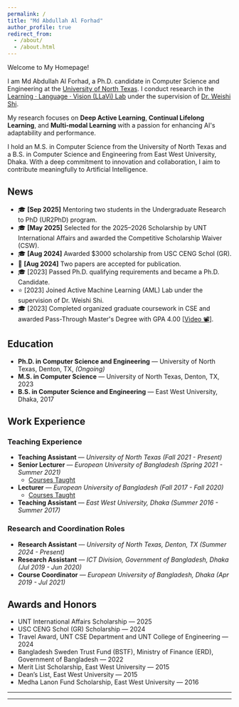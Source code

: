 ```yaml
---
permalink: /
title: "Md Abdullah Al Forhad"  
author_profile: true  
redirect_from:  
  - /about/  
  - /about.html 
---
```


Welcome to My Homepage!  

I am Md Abdullah Al Forhad, a Ph.D. candidate in Computer Science and Engineering at the [University of North Texas](https://engineering.unt.edu/cse/index.html). I conduct research in the [Learning · Language · Vision (LLaVi) Lab](https://llavi-lab.github.io/) under the supervision of [Dr. Weishi Shi](https://scholar.google.com/citations?user=nAPZIPsAAAAJ). 

My research focuses on **Deep Active Learning**, **Continual Lifelong Learning**, and **Multi-modal Learning** with a passion for enhancing AI's adaptability and performance.

I hold an M.S. in Computer Science from the University of North Texas and a B.S. in Computer Science and Engineering from East West University, Dhaka. With a deep commitment to innovation and collaboration, I aim to contribute meaningfully to Artificial Intelligence.


## News  
- :mortar_board: **[Sep 2025]** Mentoring two students in the Undergraduate Research to PhD (UR2PhD) program.
- :mortar_board: **[May 2025]** Selected for the 2025–2026 Scholarship by UNT International Affairs and awarded the Competitive Scholarship Waiver (CSW).
- :mortar_board: **[Aug 2024]** Awarded $3000 scholarship from USC CENG Schol (GR).   
- :mega: **[Aug 2024]** Two papers are accepted for publication.    
- :mortar_board: [2023] Passed Ph.D. qualifying requirements and became a Ph.D. Candidate.  
- :star: [2023] Joined Active Machine Learning (AML) Lab under the supervision of Dr. Weishi Shi.  
- :mortar_board: [2023] Completed organized graduate coursework in CSE and awarded Pass-Through Master's Degree with GPA 4.00 [[Video :film_projector:](https://youtu.be/yLkW6IKwG98?list=LL&t=6159)].    


## Education  
- **Ph.D. in Computer Science and Engineering** — University of North Texas, Denton, TX, *(Ongoing)*  
- **M.S. in Computer Science** — University of North Texas, Denton, TX, 2023  
- **B.S. in Computer Science and Engineering** — East West University, Dhaka, 2017  


## Work Experience  

### Teaching Experience  
- **Teaching Assistant** — *University of North Texas (Fall 2021 - Present)*  
- **Senior Lecturer** — *European University of Bangladesh (Spring 2021 - Summer 2021)*  
  - [Courses Taught](https://docs.google.com/document/d/e/2PACX-1vRrPPEMo_OELYKWp0gouZoYGn0t3fiZ-v0aBMVdECjuK0apZV0mJXzSEqHlGVFTbQ/pub)  
- **Lecturer** — *European University of Bangladesh (Fall 2017 - Fall 2020)*  
  - [Courses Taught](https://docs.google.com/document/d/e/2PACX-1vRrPPEMo_OELYKWp0gouZoYGn0t3fiZ-v0aBMVdECjuK0apZV0mJXzSEqHlGVFTbQ/pub)  
- **Teaching Assistant** — *East West University, Dhaka (Summer 2016 - Summer 2017)*  

### Research and Coordination Roles  
- **Research Assistant** — *University of North Texas, Denton, TX (Summer 2024 - Present)*
- **Research Assistant** — *ICT Division, Government of Bangladesh, Dhaka (Jul 2019 - Jun 2020)*  
- **Course Coordinator** — *European University of Bangladesh, Dhaka (Apr 2019 - Jul 2021)*  


## Awards and Honors  
- UNT International Affairs Scholarship — 2025
- USC CENG Schol (GR) Scholarship — 2024  
- Travel Award, UNT CSE Department and UNT College of Engineering — 2024  
- Bangladesh Sweden Trust Fund (BSTF), Ministry of Finance (ERD), Government of Bangladesh — 2022  
- Merit List Scholarship, East West University — 2015  
- Dean’s List, East West University — 2015  
- Medha Lanon Fund Scholarship, East West University — 2016  

---
<script type="text/javascript" id="clustrmaps" src="//clustrmaps.com/map_v2.js?d=C_VEybtjeJcFT_y4U7SIlbpNHCxICGN4V7J3xkyIwMM&cl=ffffff&w=200"></script>
---
